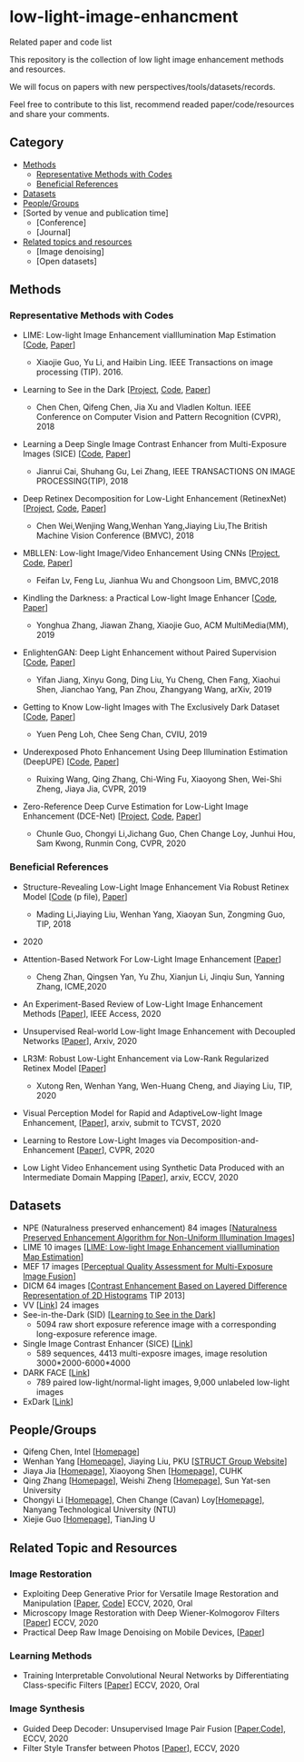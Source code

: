# low-light-image-enhancment
Related paper and code list

This repository is the collection of low light image enhancement methods and resources. 

We will focus on papers with new perspectives/tools/datasets/records. 

Feel free to contribute to this list, recommend readed paper/code/resources and share your comments.

## Category
- [Methods](#Methods)
    - [Representative Methods with Codes](#)
    - [Beneficial References](#)
- [Datasets]()
- [People/Groups](#People/Groups)
- [Sorted by venue and publication time]
    - [Conference]
    - [Journal]
- [Related topics and resources]()
    - [Image denoising]
    - [Open datasets]


## Methods

### Representative Methods with Codes
- LIME: Low-light Image Enhancement viaIllumination Map Estimation [[Code](https://sites.google.com/view/xjguo/lime), [Paper](http://www.dabi.temple.edu/~hbling/publication/LIME-tip.pdf)]
    - Xiaojie Guo, Yu Li, and Haibin Ling. IEEE Transactions on image processing (TIP). 2016.
- Learning to See in the Dark [[Project](https://cchen156.github.io/SID.html), [Code](https://github.com/cchen156/Learning-to-See-in-the-Dark), [Paper](https://cchen156.github.io/paper/18CVPR_SID.pdf)]
    - Chen Chen, Qifeng Chen, Jia Xu and Vladlen Koltun. IEEE Conference on Computer Vision and Pattern Recognition (CVPR), 2018
- Learning a Deep Single Image Contrast Enhancer from Multi-Exposure Images (SICE) [[Code](https://github.com/csjcai/SICE), [Paper](http://www4.comp.polyu.edu.hk/~cslzhang/paper/SICE.pdf)]
    - Jianrui Cai, Shuhang Gu, Lei Zhang, IEEE TRANSACTIONS ON IMAGE PROCESSING(TIP), 2018
- Deep Retinex Decomposition for Low-Light Enhancement (RetinexNet) [[Project](https://daooshee.github.io/BMVC2018website/), [Code](https://github.com/weichen582/RetinexNet), [Paper](https://github.com/daooshee/BMVC2018website/blob/master/chen_bmvc18.pdf)]
    - Chen Wei,Wenjing Wang,Wenhan Yang,Jiaying Liu,The British Machine Vision Conference (BMVC), 2018
- MBLLEN: Low-light Image/Video Enhancement Using CNNs [[Project](http://phi-ai.org/project/MBLLEN/default.htm), [Code](https://github.com/Lvfeifan/MBLLEN), [Paper](http://bmvc2018.org/contents/papers/0700.pdf)]
    - Feifan Lv, Feng Lu, Jianhua Wu and Chongsoon Lim, BMVC,2018
- Kindling the Darkness: a Practical Low-light Image Enhancer [[Code](https://github.com/zhangyhuaee/KinD_plus), [Paper](https://dl.acm.org/doi/10.1145/3343031.3350926)]
    - Yonghua Zhang, Jiawan Zhang, Xiaojie Guo, ACM MultiMedia(MM), 2019
- EnlightenGAN: Deep Light Enhancement without Paired Supervision [[Code](https://github.com/VITA-Group/EnlightenGAN), [Paper](https://arxiv.org/abs/1906.06972)]
    - Yifan Jiang, Xinyu Gong, Ding Liu, Yu Cheng, Chen Fang, Xiaohui Shen, Jianchao Yang, Pan Zhou, Zhangyang Wang, arXiv, 2019
- Getting to Know Low-light Images with The Exclusively Dark Dataset [[Code](https://github.com/cs-chan/Exclusively-Dark-Image-Dataset), [Paper](http://cs-chan.com/doc/cviu.pdf)]
    - Yuen Peng Loh, Chee Seng Chan, CVIU, 2019
- Underexposed Photo Enhancement Using Deep Illumination Estimation (DeepUPE) [[Code](https://github.com/wangruixing/DeepUPE), [Paper](https://drive.google.com/file/d/1CCd0NVEy0yM2ulcrx44B1bRPDmyrgNYH/view)]
    - Ruixing Wang, Qing Zhang, Chi-Wing Fu, Xiaoyong Shen, Wei-Shi Zheng, Jiaya Jia, CVPR, 2019

- Zero-Reference Deep Curve Estimation for Low-Light Image Enhancement (DCE-Net) [[Project](https://li-chongyi.github.io/Proj_Zero-DCE.html), [Code](https://github.com/Li-Chongyi/Zero-DCE), [Paper](https://openaccess.thecvf.com/content_CVPR_2020/papers/Guo_Zero-Reference_Deep_Curve_Estimation_for_Low-Light_Image_Enhancement_CVPR_2020_paper.pdf)]
    - Chunle Guo, Chongyi Li,Jichang Guo, Chen Change Loy, Junhui Hou, Sam Kwong, Runmin Cong, CVPR, 2020

### Beneficial References
- Structure-Revealing Low-Light Image Enhancement Via Robust Retinex Model [[Code](https://github.com/martinli0822/Low-light-image-enhancement) (p file), [Paper](https://ieeexplore.ieee.org/document/8304597)]
    -  Mading Li,Jiaying Liu, Wenhan Yang, Xiaoyan Sun, Zongming Guo, TIP, 2018 

- 2020
- Attention-Based Network For Low-Light Image Enhancement [[Paper](https://ieeexplore.ieee.org/document/9102774)] 
    -  Cheng Zhan, Qingsen Yan, Yu Zhu, Xianjun Li, Jinqiu Sun, Yanning Zhang, ICME,2020
-  An Experiment-Based Review of Low-Light Image Enhancement Methods [[Paper](https://ieeexplore.ieee.org/document/9088214)], IEEE Access, 2020
- Unsupervised Real-world Low-light Image Enhancement with Decoupled Networks [[Paper](https://arxiv.org/abs/2005.02818)], Arxiv, 2020
- LR3M: Robust Low-Light Enhancement via Low-Rank Regularized Retinex Model [[Paper](https://ieeexplore.ieee.org/document/9056796)]
    - Xutong Ren, Wenhan Yang, Wen-Huang Cheng, and Jiaying Liu, TIP, 2020
- Visual Perception Model for Rapid and AdaptiveLow-light Image Enhancement, [[Paper](https://arxiv.org/abs/2005.07343)], arxiv, submit to TCVST, 2020
- Learning to Restore Low-Light Images via Decomposition-and-Enhancement [[Paper](https://openaccess.thecvf.com/content_CVPR_2020/html/Xu_Learning_to_Restore_Low-Light_Images_via_Decomposition-and-Enhancement_CVPR_2020_paper.html)], CVPR, 2020
- Low Light Video Enhancement using Synthetic Data Produced with an Intermediate Domain Mapping [[Paper](https://arxiv.org/abs/2007.09187)], arxiv, ECCV, 2020

## Datasets
- NPE (Naturalness preserved enhancement) 84 images [[Naturalness Preserved Enhancement Algorithm for Non-Uniform Illumination Images](https://ieeexplore.ieee.org/document/6512558)]
- LIME 10 images [[LIME: Low-light Image Enhancement viaIllumination Map Estimation](http://www.dabi.temple.edu/~hbling/publication/LIME-tip.pdf)]
- MEF  17 images [[Perceptual Quality Assessment for Multi-Exposure Image Fusion](https://ieeexplore.ieee.org/document/7120119)]
- DICM 64 images [[Contrast Enhancement Based on Layered Difference Representation of 2D Histograms](https://ieeexplore.ieee.org/document/6615961) TIP 2013]
- VV [[Link](https://sites.google.com/site/vonikakis/datasets)] 24 images
- See-in-the-Dark (SID) [[Learning to See in the Dark](https://cchen156.github.io/paper/18CVPR_SID.pdf)]
    - 5094 raw short exposure reference image with a corresponding long-exposure reference image.
- Single Image Contrast Enhancer (SICE) [[Link](https://github.com/csjcai/SICE)]
    - 589 sequences, 4413 multi-exposre images, image resolution 3000\*2000-6000\*4000
- DARK FACE [[Link](https://flyywh.github.io/CVPRW2019LowLight/)]
    - 789 paired low-light/normal-light images, 9,000 unlabeled low-light images
- ExDark [[Link](https://github.com/cs-chan/Exclusively-Dark-Image-Dataset)]

## People/Groups

- Qifeng Chen, Intel [[Homepage](https://cqf.io/)]
- Wenhan Yang [[Homepage](https://flyywh.github.io/index.html)], Jiaying Liu, PKU [[STRUCT Group Website](http://39.96.165.147/)]
- Jiaya Jia [[Homepage](http://jiaya.me/)], Xiaoyong Shen [[Homepage](http://xiaoyongshen.me/)], CUHK
- Qing Zhang [[Homepage](http://zhangqing-home.net/)], Weishi Zheng [[Homepage](https://www.isee-ai.cn/~zhwshi/)], Sun Yat-sen University 
- Chongyi Li [[Homepage](https://li-chongyi.github.io/)], Chen Change (Cavan) Loy[[Homepage](http://personal.ie.cuhk.edu.hk/~ccloy/index.html)], Nanyang Technological University (NTU)
- Xiejie Guo [[Homepage](https://sites.google.com/view/xjguo)], TianJing U

## Related Topic and Resources

### Image Restoration
- Exploiting Deep Generative Prior for Versatile Image Restoration and Manipulation [[Paper](https://arxiv.org/abs/2003.13659), [Code](https://github.com/XingangPan/deep-generative-prior)] ECCV, 2020, Oral
- Microscopy Image Restoration with Deep Wiener-Kolmogorov Filters [[Paper](https://arxiv.org/abs/1911.10989)] ECCV, 2020
- Practical Deep Raw Image Denoising on Mobile Devices, [[Paper](https://www.ecva.net/papers/eccv_2020/papers_ECCV/papers/123510001.pdf)]

### Learning Methods
- Training Interpretable Convolutional Neural
Networks by Differentiating Class-specific Filters [[Paper](https://arxiv.org/abs/2007.08194)] ECCV, 2020, Oral

### Image Synthesis
- Guided Deep Decoder: Unsupervised Image Pair Fusion [[Paper](https://arxiv.org/abs/2007.11766),[Code](https://github.com/tuezato/guided-deep-decoder)], ECCV, 2020
- Filter Style Transfer between Photos [[Paper](https://arxiv.org/abs/2007.07925)], ECCV, 2020




